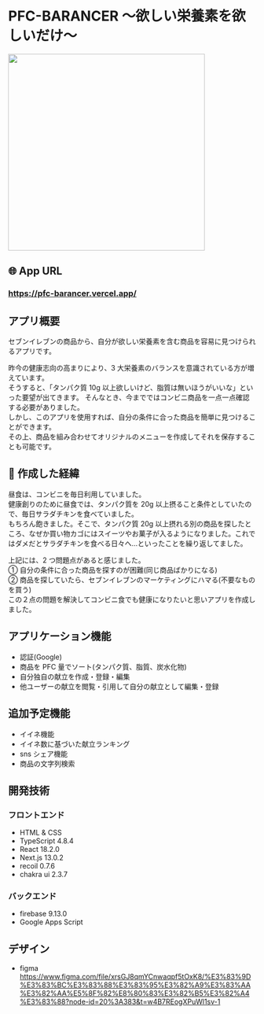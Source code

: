 # PFC-BARANCER 〜欲しい栄養素を欲しいだけ〜


<img src="https://user-images.githubusercontent.com/112939753/204747777-75b09670-50f3-4ab1-b132-e55fefaa544d.gif" width="400px">

## 🌐 App URL
### **https://pfc-barancer.vercel.app/**

## アプリ概要

セブンイレブンの商品から、自分が欲しい栄養素を含む商品を容易に見つけられるアプリです。<br>

昨今の健康志向の高まりにより、3 大栄養素のバランスを意識されている方が増えています。<br>
そうすると、「タンパク質 10g 以上欲しいけど、脂質は無いほうがいいな」といった要望が出てきます。
そんなとき、今までではコンビニ商品を一点一点確認する必要がありました。<br>
しかし、このアプリを使用すれば、自分の条件に合った商品を簡単に見つけることができます。<br>
その上、商品を組み合わせてオリジナルのメニューを作成してそれを保存することも可能です。<br>

## 💬 作成した経緯

昼食は、コンビニを毎日利用していました。<br>
健康創りのために昼食では、タンパク質を 20g 以上摂ること条件としていたので、毎日サラダチキンを食べていました。<br>
もちろん飽きました。そこで、タンパク質 20g 以上摂れる別の商品を探したところ、なぜか買い物カゴにはスイーツやお菓子が入るようになりました。これではダメだとサラダチキンを食べる日々へ…といったことを繰り返してました。

上記には、2 つ問題点があると感じました。<br>
① 自分の条件に合った商品を探すのが困難(同じ商品ばかりになる)<br>
② 商品を探していたら、セブンイレブンのマーケティングにハマる(不要なものを買う)<br>
この２点の問題を解決してコンビニ食でも健康になりたいと思いアプリを作成しました。

## アプリケーション機能

- 認証(Google)
- 商品を PFC 量でソート(タンパク質、脂質、炭水化物)
- 自分独自の献立を作成・登録・編集
- 他ユーザーの献立を閲覧・引用して自分の献立として編集・登録

## 追加予定機能

- イイネ機能
- イイネ数に基づいた献立ランキング
- sns シェア機能
- 商品の文字列検索

## 開発技術

### フロントエンド

- HTML & CSS
- TypeScript 4.8.4
- React 18.2.0
- Next.js 13.0.2
- recoil 0.7.6
- chakra ui 2.3.7

### バックエンド

- firebase 9.13.0
- Google Apps Script

## デザイン

- figma
  https://www.figma.com/file/xrsGJ8qmYCnwaqpf5tOxK8/%E3%83%9D%E3%83%BC%E3%83%88%E3%83%95%E3%82%A9%E3%83%AA%E3%82%AA%E5%8F%82%E8%80%83%E3%82%B5%E3%82%A4%E3%83%88?node-id=20%3A383&t=w4B7REogXPuWl1sv-1
